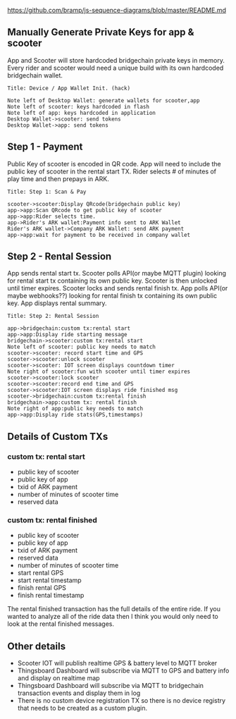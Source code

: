 https://github.com/bramp/js-sequence-diagrams/blob/master/README.md



## Manually Generate Private Keys for app & scooter
App and Scooter will store hardcoded bridgechain private keys in memory. Every rider and scooter would need a unique build with its own hardcoded bridgechain wallet.

```sequence
Title: Device / App Wallet Init. (hack)

Note left of Desktop Wallet: generate wallets for scooter,app
Note left of scooter: keys hardcoded in flash
Note left of app: keys hardcoded in application
Desktop Wallet->scooter: send tokens
Desktop Wallet->app: send tokens

```

## Step 1 - Payment
Public Key of scooter is encoded in QR code. App will need to include the public key of scooter in the rental start TX.
Rider selects # of minutes of play time and then prepays in ARK.

```sequence
Title: Step 1: Scan & Pay

scooter->scooter:Display QRcode(bridgechain public key)
app->app:Scan QRcode to get public key of scooter
app->app:Rider selects time.
app->Rider's ARK wallet:Payment info sent to ARK Wallet
Rider's ARK wallet->Company ARK Wallet: send ARK payment
app->app:wait for payment to be received in company wallet

```
## Step 2 -  Rental Session
App sends rental start tx. Scooter polls API(or maybe MQTT plugin) looking for rental start tx containing its own public key. Scooter is then unlocked until timer expires. Scooter locks and sends rental finish tx. App polls API(or maybe webhooks??) looking for rental finish tx containing its own public key. App displays rental summary.
```sequence
Title: Step 2: Rental Session

app->bridgechain:custom tx:rental start
app->app:Display ride starting message
bridgechain->scooter:custom tx:rental start
Note left of scooter: public key needs to match
scooter->scooter: record start time and GPS
scooter->scooter:unlock scooter
scooter->scooter: IOT screen displays countdown timer
Note right of scooter:fun with scooter until timer expires
scooter->scooter:lock scooter
scooter->scooter:record end time and GPS
scooter->scooter:IOT screen displays ride finished msg
scooter->bridgechain:custom tx:rental finish
bridgechain->app:custom tx: rental finish
Note right of app:public key needs to match
app->app:Display ride stats(GPS,timestamps)

```


## Details of Custom TXs
### custom tx: rental start 
- public key of scooter
- public key of app
- txid of ARK payment
- number of minutes of scooter time
- reserved data

### custom tx: rental finished
- public key of scooter
- public key of app
- txid of ARK payment
- reserved data
- number of minutes of scooter time
- start rental GPS
- start rental timestamp
- finish rental GPS
- finish rental timestamp


The rental finished transaction has the full details of the entire ride.
If you wanted to analyze all of the ride data then I think you would only need to look at the rental finished messages.  


## Other details
- Scooter IOT will publish realtime GPS & battery level to MQTT broker
- Thingsboard Dashboard will subscribe via MQTT to GPS and battery info and display on realtime map 
- Thingsboard Dashboard will subscribe via MQTT to bridgechain transaction events and display them in log
- There is no custom device registration TX so there is no device registry that needs to be created as a custom plugin. 



